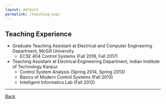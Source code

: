```yaml
---
layout: default
permalink: /teaching-exp/
---
```


## Teaching Experience

* Graduate Teaching Assistant at Electrical and Computer Engineering Department, McGill University.  
    + ECSE 404 Control Systems (Fall 2018, Fall 2017)
* Teaching Assistant at Electrical Engineering Department, Indian Institute of Technology Kanpur.  
    + Control System Analysis (Spring 2014, Spring 2013)  
    + Basics of Modern Control Systems (Fall 2013)  
    + Intelligent Informatics Lab (Fall 2012)  

* * * 

[Back](/)
